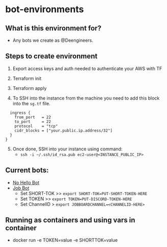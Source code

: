 # bot-environments

## What is this environment for?

- Any bots we create as @Deengineers.

## Steps to create environment

1. Export access keys and auth needed to authenticate your AWS with TF

2. Terraform init

3. Terraform apply

4. To SSH into the instance from the machine you need to add this block into the `sg.tf` file.

```
  ingress {
    from_port   = 22
    to_port     = 22
    protocol    = "tcp"
    cidr_blocks = ["your.public.ip.address/32"]
  }
}
```

5. Once done, SSH into your instance using command:
    - `ssh -i ~/.ssh/id_rsa.pub ec2-user@<INSTANCE_PUBLIC_IP>`

## Current bots:

- [No Hello Bot](https://github.com/Deengineers/no-hello-bot)
- [Job Bot](https://github.com/Deengineers/discord-job-bot)
    - Set SHORT-TOK >> `export SHORT-TOK=PUT-SHORT-TOKEN-HERE`
    - Set TOKEN >> `export TOKEN=PUT-DISCORD-TOKEN-HERE`
    - Set ChannelID > `export JOBBOARDCHANNEL=<CHANNELID-HERE>`

## Running as containers and using vars in container

- docker run -e TOKEN=value -e SHORTTOK=value <CONTAINER-NAME>